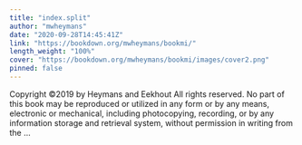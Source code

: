 ```yaml
---
title: "index.split"
author: "mwheymans"
date: "2020-09-28T14:45:41Z"
link: "https://bookdown.org/mwheymans/bookmi/"
length_weight: "100%"
cover: "https://bookdown.org/mwheymans/bookmi/images/cover2.png"
pinned: false
---
```


Copyright ©2019 by Heymans and Eekhout All rights reserved. No part of this book may be reproduced or utilized in any form or by any means, electronic or mechanical, including photocopying, recording, or by any information storage and retrieval system, without permission in writing from the ...
